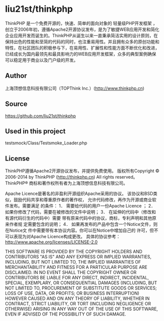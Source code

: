 # liu21st/thinkphp

ThinkPHP 是一个免费开源的，快速、简单的面向对象的 轻量级PHP开发框架 ，创立于2006年初，遵循Apache2开源协议发布，是为了敏捷WEB应用开发和简化企业应用开发而诞生的。ThinkPHP从诞生以来一直秉承简洁实用的设计原则，在保持出色的性能和至简的代码的同时，也注重易用性。并且拥有众多的原创功能和特性，在社区团队的积极参与下，在易用性、扩展性和性能方面不断优化和改进，已经成长为国内最领先和最具影响力的WEB应用开发框架，众多的典型案例确保可以稳定用于商业以及门户级的开发。

## Author
上海顶想信息科技有限公司（TOPThink Inc.）(http://www.thinkphp.cn)

## Source
https://github.com/liu21st/thinkphp

## Used in this project

testsmock/Class/Testsmoke_Loader.php

## License

ThinkPHP遵循Apache2开源协议发布，并提供免费使用。
版权所有Copyright © 2006-2014 by ThinkPHP (http://thinkphp.cn)
All rights reserved。
ThinkPHP® 商标和著作权所有者为上海顶想信息科技有限公司。

Apache Licence是著名的非盈利开源组织Apache采用的协议。
该协议和BSD类似，鼓励代码共享和尊重原作者的著作权，
允许代码修改，再作为开源或商业软件发布。需要满足
的条件： 
1． 需要给代码的用户一份Apache Licence ；
2． 如果你修改了代码，需要在被修改的文件中说明；
3． 在延伸的代码中（修改和有源代码衍生的代码中）需要
带有原来代码中的协议，商标，专利声明和其他原来作者规
定需要包含的说明；
4． 如果再发布的产品中包含一个Notice文件，则在Notice文
件中需要带有本协议内容。你可以在Notice中增加自己的
许可，但不可以表现为对Apache Licence构成更改。 
具体的协议参考：http://www.apache.org/licenses/LICENSE-2.0

THIS SOFTWARE IS PROVIDED BY THE COPYRIGHT HOLDERS AND CONTRIBUTORS
"AS IS" AND ANY EXPRESS OR IMPLIED WARRANTIES, INCLUDING, BUT NOT
LIMITED TO, THE IMPLIED WARRANTIES OF MERCHANTABILITY AND FITNESS
FOR A PARTICULAR PURPOSE ARE DISCLAIMED. IN NO EVENT SHALL THE
COPYRIGHT OWNER OR CONTRIBUTORS BE LIABLE FOR ANY DIRECT, INDIRECT,
INCIDENTAL, SPECIAL, EXEMPLARY, OR CONSEQUENTIAL DAMAGES (INCLUDING,
BUT NOT LIMITED TO, PROCUREMENT OF SUBSTITUTE GOODS OR SERVICES;
LOSS OF USE, DATA, OR PROFITS; OR BUSINESS INTERRUPTION) HOWEVER
CAUSED AND ON ANY THEORY OF LIABILITY, WHETHER IN CONTRACT, STRICT
LIABILITY, OR TORT (INCLUDING NEGLIGENCE OR OTHERWISE) ARISING IN
ANY WAY OUT OF THE USE OF THIS SOFTWARE, EVEN IF ADVISED OF THE
POSSIBILITY OF SUCH DAMAGE.